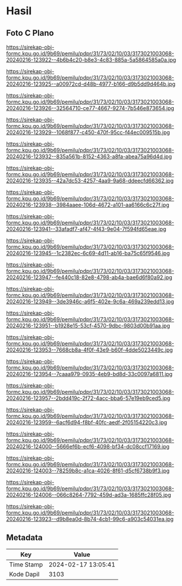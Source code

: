# Hasil

## Foto C Plano

https://sirekap-obj-formc.kpu.go.id/9b69/pemilu/pdpr/31/73/02/10/03/3173021003068-20240216-123922--4b6b4c20-b8e3-4c83-885a-5a5864585a0a.jpg

https://sirekap-obj-formc.kpu.go.id/9b69/pemilu/pdpr/31/73/02/10/03/3173021003068-20240216-123925--a00972cd-d48b-4977-b166-d9b5dd9d464b.jpg

https://sirekap-obj-formc.kpu.go.id/9b69/pemilu/pdpr/31/73/02/10/03/3173021003068-20240216-123926--32564710-ce77-4667-9274-7b546e873654.jpg

https://sirekap-obj-formc.kpu.go.id/9b69/pemilu/pdpr/31/73/02/10/03/3173021003068-20240216-123929--1068f877-c450-470f-95cc-f44ec009515b.jpg

https://sirekap-obj-formc.kpu.go.id/9b69/pemilu/pdpr/31/73/02/10/03/3173021003068-20240216-123932--835a561b-8152-4363-a8fa-abea75a96d4d.jpg

https://sirekap-obj-formc.kpu.go.id/9b69/pemilu/pdpr/31/73/02/10/03/3173021003068-20240216-123935--42a7dc53-4257-4aa9-9a68-ddeecfd66362.jpg

https://sirekap-obj-formc.kpu.go.id/9b69/pemilu/pdpr/31/73/02/10/03/3173021003068-20240216-123938--3984aaee-106d-4672-a101-aa6166c6c27f.jpg

https://sirekap-obj-formc.kpu.go.id/9b69/pemilu/pdpr/31/73/02/10/03/3173021003068-20240216-123941--33afadf7-af47-4f43-9e04-7f594fd65eae.jpg

https://sirekap-obj-formc.kpu.go.id/9b69/pemilu/pdpr/31/73/02/10/03/3173021003068-20240216-123945--1c2382ec-6c69-4d11-ab16-ba75c65f9546.jpg

https://sirekap-obj-formc.kpu.go.id/9b69/pemilu/pdpr/31/73/02/10/03/3173021003068-20240216-123947--fe440c18-82e8-4798-ab4a-bae6d6f80a92.jpg

https://sirekap-obj-formc.kpu.go.id/9b69/pemilu/pdpr/31/73/02/10/03/3173021003068-20240216-123949--3de3946c-a6f5-402e-9c6a-469a239edd13.jpg

https://sirekap-obj-formc.kpu.go.id/9b69/pemilu/pdpr/31/73/02/10/03/3173021003068-20240216-123951--b1928e15-53cf-4570-9dbc-9803d00b91aa.jpg

https://sirekap-obj-formc.kpu.go.id/9b69/pemilu/pdpr/31/73/02/10/03/3173021003068-20240216-123953--7668cb8a-4f0f-43e9-b60f-4dde5023449c.jpg

https://sirekap-obj-formc.kpu.go.id/9b69/pemilu/pdpr/31/73/02/10/03/3173021003068-20240216-123954--7caaa979-0935-4eb9-bd8d-33c0097a6811.jpg

https://sirekap-obj-formc.kpu.go.id/9b69/pemilu/pdpr/31/73/02/10/03/3173021003068-20240216-123957--2bdd419c-2f72-4acc-bba6-57e19eb9ced5.jpg

https://sirekap-obj-formc.kpu.go.id/9b69/pemilu/pdpr/31/73/02/10/03/3173021003068-20240216-123959--6acf6d94-f8bf-40fc-aedf-2f05154220c3.jpg

https://sirekap-obj-formc.kpu.go.id/9b69/pemilu/pdpr/31/73/02/10/03/3173021003068-20240216-124000--5666ef6b-ecf6-4098-bf34-dc08ccf17169.jpg

https://sirekap-obj-formc.kpu.go.id/9b69/pemilu/pdpr/31/73/02/10/03/3173021003068-20240216-124003--78259b8c-a1ca-4026-8f61-d5cf6738b9f3.jpg

https://sirekap-obj-formc.kpu.go.id/9b69/pemilu/pdpr/31/73/02/10/03/3173021003068-20240216-124006--066c8264-7792-459d-ad3a-1685ffc28f05.jpg

https://sirekap-obj-formc.kpu.go.id/9b69/pemilu/pdpr/31/73/02/10/03/3173021003068-20240216-123923--d9b8ea0d-8b74-4cb1-99c6-a903c54031ea.jpg


## Metadata

| Key        | Value               |
| ---------- | ------------------- |
| Time Stamp | 2024-02-17 13:05:41 |
| Kode Dapil | 3103                |



